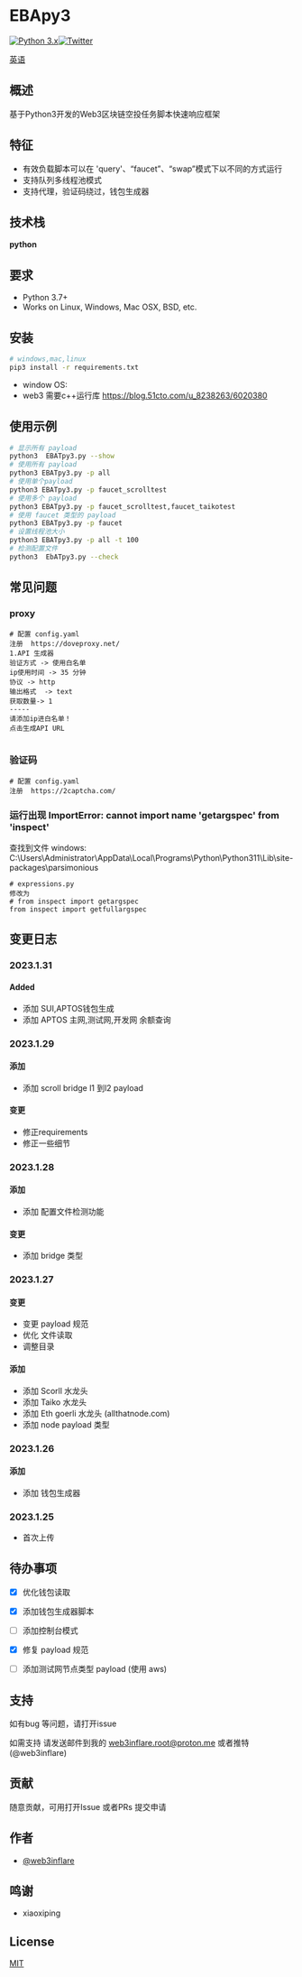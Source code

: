 
# EBApy3
[![Python 3.x](https://img.shields.io/badge/python-3.x-yellow.svg)](https://www.python.org/)[![Twitter](https://img.shields.io/badge/twitter-@web3inflare-blue.svg)](https://twitter.com/web3inflare)

[英语](./README.md)
## 概述
基于Python3开发的Web3区块链空投任务脚本快速响应框架

## 特征

- 有效负载脚本可以在 'query'、“faucet”、“swap”模式下以不同的方式运行
- 支持队列多线程池模式
- 支持代理，验证码绕过，钱包生成器



## 技术栈

**python** 


## 要求
- Python 3.7+
- Works on Linux, Windows, Mac OSX, BSD, etc.
## 安装
``` bash
# windows,mac,linux 
pip3 install -r requirements.txt
```
 - window OS:
 - web3 需要c++运行库
https://blog.51cto.com/u_8238263/6020380


## 使用示例

``` bash
# 显示所有 payload
python3  EBATpy3.py --show
# 使用所有 payload
python3 EBATpy3.py -p all 
# 使用单个payload
python3 EBATpy3.py -p faucet_scrolltest 
# 使用多个 payload
python3 EBATpy3.py -p faucet_scrolltest,faucet_taikotest
# 使用 faucet 类型的 payload
python3 EBATpy3.py -p faucet 
# 设置线程池大小
python3 EBATpy3.py -p all -t 100
# 检测配置文件
python3  EbATpy3.py --check 
```

## 常见问题
### proxy
```
# 配置 config.yaml
注册  https://doveproxy.net/ 
1.API 生成器
验证方式 -> 使用白名单
ip使用时间 -> 35 分钟
协议 -> http
输出格式  -> text
获取数量-> 1
-----
请添加ip进白名单！
点击生成API URL


```
###  验证码
```
# 配置 config.yaml
注册  https://2captcha.com/

```


###  运行出现 ImportError: cannot import name 'getargspec' from 'inspect'
查找到文件
windows:
C:\Users\Administrator\AppData\Local\Programs\Python\Python311\Lib\site-packages\parsimonious
```text
# expressions.py
修改为
# from inspect import getargspec
from inspect import getfullargspec

```

## 变更日志
### 2023.1.31
#### Added
 - 添加 SUI,APTOS钱包生成
 - 添加 APTOS 主网,测试网,开发网 余额查询
### 2023.1.29
#### 添加
 -  添加 scroll bridge l1 到l2 payload
#### 变更 
 -  修正requirements
 -  修正一些细节
### 2023.1.28
#### 添加
 -  添加 配置文件检测功能
#### 变更 
 - 添加 bridge 类型
### 2023.1.27
#### 变更 
 - 变更 payload 规范
 - 优化 文件读取
 - 调整目录
#### 添加
 - 添加 Scorll 水龙头 
 - 添加 Taiko 水龙头
 - 添加 Eth goerli 水龙头  (allthatnode.com)
 - 添加 node payload 类型
### 2023.1.26
#### 添加 
 - 添加 钱包生成器

### 2023.1.25 
 - 首次上传

## 待办事项
- [x]  优化钱包读取
- [x]  添加钱包生成器脚本
- [ ]  添加控制台模式
- [x]  修复 payload 规范
- [ ]  添加测试网节点类型 payload (使用 aws)


## 支持
如有bug 等问题，请打开issue 

如需支持 请发送邮件到我的 web3inflare.root@proton.me 或者推特 (@web3inflare)


## 贡献


随意贡献，可用打开Issue 或者PRs 提交申请


## 作者

- [@web3inflare](https://www.github.com/web3inflare)


## 鸣谢

 - xiaoxiping


## License

[MIT](https://choosealicense.com/licenses/mit/)


